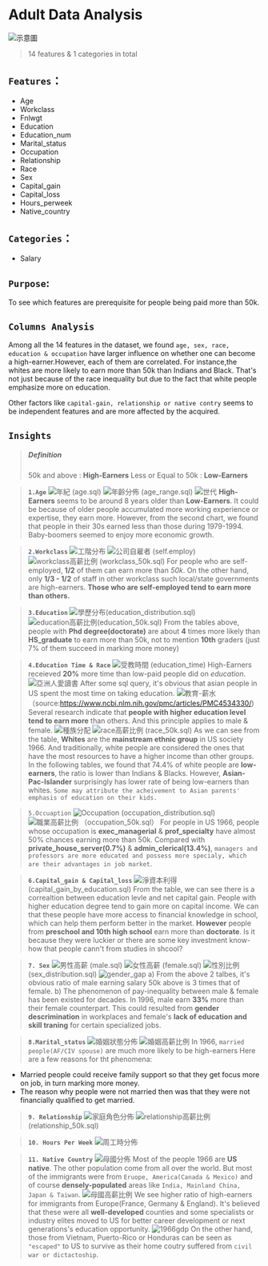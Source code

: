 # Adult Data Analysis
![示意圖](./image/示意圖.png)
> 14 features & 1 categories in total
## `Features`：
* Age 
* Workclass
* Fnlwgt 
* Education
* Education_num
* Marital_status
* Occupation
* Relationship
* Race
* Sex
* Capital_gain
* Capital_loss
* Hours_perweek
* Native_country  
## `Categories`：
* Salary

## `Purpose`:
To see which features are prerequisite for people being paid more than 50k.

## `Columns Analysis`
Among all the 14 features in the dataset, we found 
`age, sex, race, education & occupation` have larger influence on whether one can become a high-earner.However, each of them are correlated. For instance,the whites are more likely to earn more than 50k than Indians and Black. That's not just because of the race inequality but due to the fact that white people emphasize more on education.

Other factors like `capital-gain, relationship or native contry` seems to be independent features and are more affected by the acquired.


## `Insights`
> ##### Definition
> 50k and above : **High-Earners**
> Less or Equal to 50k : **Low-Earners**

>**`1.Age`**
![年紀](./image/年紀.png)
(age.sql)
![年齡分佈](./image/年齡分佈.png)
(age_range.sql)
![世代](./image/generation_gap.png)
**High-Earners** seems to be around 8 years older than **Low-Earners**. It could be because of older people accumulated more working experience or expertise, they earn more. 
However, from the second chart, we found that people in their 30s earned less than those during 1979-1994. Baby-boomers seemed to enjoy more economic growth.

>**`2.Workclass`**
![工階分布](./image/workclass分佈.png)
![公司自雇者](./image/自雇者.png)
(self.employ)
![workclass高薪比例](./image/workcalss高薪比例.png)
(workclass_50k.sql)
For people who are self-employed, **1/2** of them can earn more than *50k*. On the other hand, only **1/3 - 1/2** of staff in other workclass such local/state governments are high-earners. **Those who are self-employed tend to earn more than others.**

>**`3.Education`**
![學歷分布](./image/education_distribution.png)(education_distribution.sql)
![education高薪比例](./image/education高薪比例.png)(education_50k.sql)
From the tables above, people with **Phd degree(doctorate)** are about **4** times more likely than **HS_graduate** to earn more than 50k, not to mention **10th** graders (just 7% of them succeed in marking more money)

>**`4.Education Time & Race`**
![受教時間](./image/受教育時間.png)
(education_time)
High-Earners receieved **20%** more time than low-paid people did on *education*.
![亞洲人愛讀書](./image/亞洲人愛讀書.png)
After some sql query, it's obvious that asian people in US spent the most time on taking education.
![教育-薪水](./image/教育-薪水.png)
（source:https://www.ncbi.nlm.nih.gov/pmc/articles/PMC4534330/) Several research indicate that **people with higher education level tend to earn more** than others. And this principle applies to male & female.
![種族分配](./image/種族分配.png)
![race高薪比例](./image/race高薪比例.png)
(race_50k.sql)
As we can see from the table, **Whites** are the **mainstream ethnic group** in US society 1966. And traditionally, white people are considered the ones that have the most resources to have a higher income than other groups. In the following tables, we found that 74.4% of white people are **low-earners**, the ratio is lower than Indians & Blacks. However, **Asian-Pac-Islander** surprisingly has lower rate of being low-earners than whites.
`Some may attribute the acheivement to Asian parents' emphasis of education on their kids.`

>`5.Occuaption`
![Occupation](./image/職業分佈.png)
(occupation_distribution.sql)
![職業高薪比例](./image/職業高薪比例.png)
（occupation_50k.sql）
For people in US 1966, people whose occupation is **exec_managerial** & **prof_specialty** have almost 50% chances earning more than 50k. Compared with **private_house_server(0.7%)** & **admin_clerical(13.4%)**, `managers and professors are more educated and possess more specialy, which are their advantages in job market`.

>**`6.Capital_gain & Capital_loss`**
![淨資本利得](./image/net_ranking.png)
(capital_gain_by_education.sql)
From the table, we can see there is a correaltion between education levle and net capital gain. People with higher education degree tend to gain more on capital income. We can that these people have more access to financial knowledge in school, which can help them perform better in the market. 
**However** people from **preschool and 10th high school** earn more than **doctorate**. Is it because they were luckier or there are some key investment know-how that people cann't from studies in shcool?

>**`7. Sex`**
![男性高薪](./image/男性高薪.png)
(male.sql)
![女性高薪](./image/女性高薪.png)
(female.sql)
![性別比例](./image/性別比例.png)
(sex_distribution.sql)
![gender_gap](./image/gender_gap.png)
a) From the above 2 talbes, it's obvious ratio of male earning salary 50k above is 3 times that of female. 
   b) The phenomenon of pay-inequality between male & female has been existed for decades.
   In 1996, male earn **33%** more than their female counterpart. This could resulted from **gender descrimination** in workplaces and female's **lack of education and skill traning** for certain specialized jobs.

>**`8.Marital_status`**
![婚姻狀態分佈](./image/婚姻狀態分佈.png)
![婚姻高薪比例](./image/婚姻高薪比例.png)
In 1966, `married people(AF/CIV spouse)` are much more likely to be high-earners
Here are a few reasons for tht phenomena:
* Married people could receive family support so that they get focus more on job, in turn marking more money.
* The reason why people were not married then was that they were not financially qualified to get married.

>**`9. Relationship`**
![家庭角色分佈](./image/家庭角色分佈.png)
![relationship高薪比例](./image/relationship高薪比例.png)(relationship_50k.sql)

>**`10. Hours Per Week`**
![周工時分佈](./image/周工時分佈.png)

>**`11. Native Country`**
![母國分佈](./image/Nativecountry分佈.png)
Most of the people 1966 are **US native**. The other population come from all over the world. But most of the immigrants were from `Eruope, America(Canada & Mexico)` and of course **densely-populated** areas like `India, Mainland China, Japan & Taiwan`.
![母國高薪比例](./image/母國高薪比例.png)
We see higher ratio of high-earners for immigrants from Europe(France, Germany & England). It's believed that these were all **well-developed** counties and some specialists or industry elites moved to US for better career development or next generations's education opportunity. 
![1966gdp](./image/1966gdp.png)
On the other hand, those from Vietnam, Puerto-Rico or Honduras can be seen as `"escaped"` to US to survive as their home coutry suffered from `civil war or dictactoship`.


























